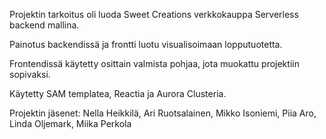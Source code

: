 Projektin tarkoitus oli luoda Sweet Creations verkkokauppa Serverless backend mallina.

Painotus backendissä ja frontti luotu visualisoimaan lopputuotetta.

Frontendissä käytetty osittain valmista pohjaa, jota muokattu projektiin sopivaksi. 

Käytetty SAM templatea, Reactia ja Aurora Clusteria. 

Projektin jäsenet:
Nella Heikkilä,
Ari Ruotsalainen,
Mikko Isoniemi,
Piia Aro,
Linda Oljemark,
Miika Perkola

